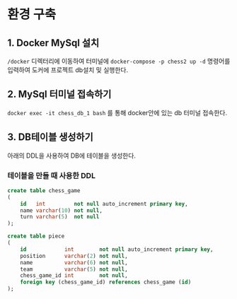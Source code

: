 # 환경 구축
## 1. Docker MySql 설치
`/docker` 디렉터리에 이동하여 터미널에 `docker-compose -p chess2 up -d` 명령어를 입력하여 도커에 프로젝트 db설치 및 실행한다.

## 2. MySql 터미널 접속하기
`docker exec -it chess_db_1 bash` 를 통해 docker안에 있는 db 터미널 접속한다.

## 3. DB테이블 생성하기
아래의 DDL을 사용하여 DB에 테이블을 생성한다.
### 테이블을 만들 때 사용한 DDL
```sql
create table chess_game
(
    id   int         not null auto_increment primary key,
    name varchar(10) not null,
    turn varchar(5)  not null
);

create table piece
(
    id            int        not null auto_increment primary key,
    position      varchar(2) not null,
    name          varchar(6) not null,
    team          varchar(5) not null,
    chess_game_id int        not null,
    foreign key (chess_game_id) references chess_game (id)
);
```
